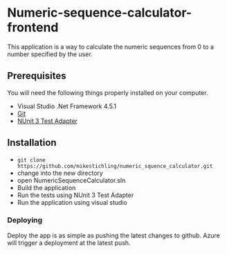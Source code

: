 # Numeric-sequence-calculator-frontend

This application is a way to calculate the numeric sequences from 0 to a number specified by the user. 

## Prerequisites

You will need the following things properly installed on your computer.

* Visual Studio .Net Framework 4.5.1
* [Git](http://git-scm.com/)
* [NUnit 3 Test Adapter](Https://visualstudiogallery.msdn.microsoft.com/0da0f6bd-9bb6-4ae3-87a8-537788622f2d)

## Installation

* `git clone https://github.com/mikestichling/numeric_squence_calculator.git`
* change into the new directory
* open NumericSequenceCalculator.sln
* Build the application
* Run the tests using NUnit 3 Test Adapter
* Run the application using visual studio

### Deploying

Deploy the app is as simple as pushing the latest changes to github. Azure will trigger a deployment at the latest push.

